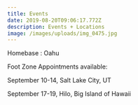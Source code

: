 ```yaml
---
title: Events
date: 2019-08-20T09:06:17.772Z
description: Events + Locations
image: /images/uploads/img_0475.jpg
---
```

Homebase : Oahu

Foot Zone Appointments available:

September 10-14, Salt Lake City, UT

September 17-19, Hilo, Big Island of Hawaii

